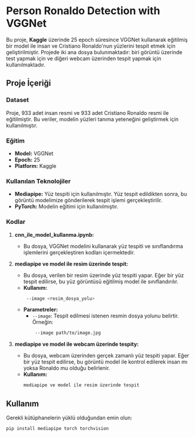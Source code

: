 # Person Ronaldo Detection with VGGNet

Bu proje, **Kaggle** üzerinde 25 epoch süresince VGGNet kullanarak eğitilmiş bir model ile insan ve Cristiano Ronaldo'nun yüzlerini tespit etmek için geliştirilmiştir. Projede iki ana dosya bulunmaktadır: biri görüntü üzerinde test yapmak için ve diğeri webcam üzerinden tespit yapmak için kullanılmaktadır.

## Proje İçeriği

### Dataset
Proje, 933 adet insan resmi ve 933 adet Cristiano Ronaldo resmi ile eğitilmiştir. Bu veriler, modelin yüzleri tanıma yeteneğini geliştirmek için kullanılmıştır.

### Eğitim
- **Model:** VGGNet
- **Epoch:** 25
- **Platform:** Kaggle

### Kullanılan Teknolojiler
- **Mediapipe:** Yüz tespiti için kullanılmıştır. Yüz tespit edildikten sonra, bu görüntü modelimize gönderilerek tespit işlemi gerçekleştirilir.
- **PyTorch:** Modelin eğitimi için kullanılmıştır.

### Kodlar
1. **cnn_ile_model_kullanma.ipynb:** 
   - Bu dosya, VGGNet modelini kullanarak yüz tespiti ve sınıflandırma işlemlerini gerçekleştiren kodları içermektedir.
  
2. **mediapipe ve model ile resim üzerinde tespit:** 
   - Bu dosya, verilen bir resim üzerinde yüz tespiti yapar. Eğer bir yüz tespit edilirse, bu yüz görüntüsü eğitilmiş model ile sınıflandırılır. 
   - **Kullanım:** 
     ```bash
      --image <resim_dosya_yolu>
     ```
   - **Parametreler:**
     - `--image`: Tespit edilmesi istenen resmin dosya yolunu belirtir. Örneğin:
       ```bash
        --image path/to/image.jpg
       ```

3. **mediapipe ve model ile webcam üzerinde tespity:** 
   - Bu dosya, webcam üzerinden gerçek zamanlı yüz tespiti yapar. Eğer bir yüz tespit edilirse, bu görüntü model ile kontrol edilerek insan mı yoksa Ronaldo mu olduğu belirlenir.
   - **Kullanım:**
     ```bash
     mediapipe ve model ile resim üzerinde tespit
     ```

## Kullanım
Gerekli kütüphanelerin yüklü olduğundan emin olun:
```bash
pip install mediapipe torch torchvision
